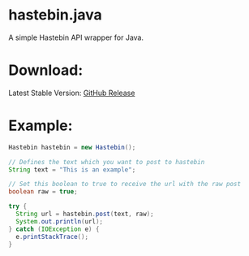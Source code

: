 # hastebin.java
A simple Hastebin API wrapper for Java. 

# Download:
Latest Stable Version: [GitHub Release](https://github.com/kaimu-kun/hastebin.java/releases/latest)

# Example:

```java 
Hastebin hastebin = new Hastebin();

// Defines the text which you want to post to hastebin
String text = "This is an example";

// Set this boolean to true to receive the url with the raw post
boolean raw = true;

try {
  String url = hastebin.post(text, raw);
  System.out.println(url);
} catch (IOException e) {
  e.printStackTrace();
}
```
